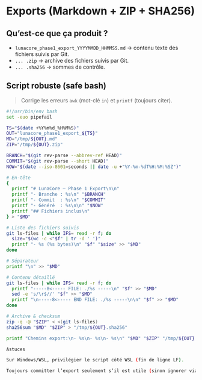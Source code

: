 # Exports (Markdown + ZIP + SHA256)

## Qu’est-ce que ça produit ?
- `lunacore_phase1_export_YYYYMMDD_HHMMSS.md` → contenu texte des fichiers suivis par Git.
- `... .zip` → archive des fichiers suivis par Git.
- `... .sha256` → sommes de contrôle.

## Script robuste (safe bash)
> Corrige les erreurs `awk` (mot-clé `in`) et `printf` (toujours citer).

```bash
#!/usr/bin/env bash
set -euo pipefail

TS="$(date +%Y%m%d_%H%M%S)"
OUT="lunacore_phase1_export_${TS}"
MD="/tmp/${OUT}.md"
ZIP="/tmp/${OUT}.zip"

BRANCH="$(git rev-parse --abbrev-ref HEAD)"
COMMIT="$(git rev-parse --short HEAD)"
NOW="$(date --iso-8601=seconds || date -u +"%Y-%m-%dT%H:%M:%SZ")"

# En-tête
{
  printf "# LunaCore — Phase 1 Export\n\n"
  printf "- Branche : %s\n" "$BRANCH"
  printf "- Commit  : %s\n" "$COMMIT"
  printf "- Généré  : %s\n\n" "$NOW"
  printf "## Fichiers inclus\n"
} > "$MD"

# Liste des fichiers suivis
git ls-files | while IFS= read -r f; do
  size="$(wc -c <"$f" | tr -d ' ')"
  printf "- %s (%s bytes)\n" "$f" "$size" >> "$MD"
done

# Séparateur
printf "\n" >> "$MD"

# Contenu détaillé
git ls-files | while IFS= read -r f; do
  printf "-----8<----- FILE: ./%s -----\n" "$f" >> "$MD"
  sed -e 's/\r$//' "$f" >> "$MD"
  printf "\n-----8<----- END FILE: ./%s -----\n\n" "$f" >> "$MD"
done

# Archive & checksum
zip -q -@ "$ZIP" < <(git ls-files)
sha256sum "$MD" "$ZIP" > "/tmp/${OUT}.sha256"

printf "Chemins export:\n- %s\n- %s\n- %s\n" "$MD" "$ZIP" "/tmp/${OUT}.sha256"

Astuces

Sur Windows/WSL, privilégier le script côté WSL (fin de ligne LF).

Toujours committer l’export seulement s’il est utile (sinon ignorer via .gitignore).
